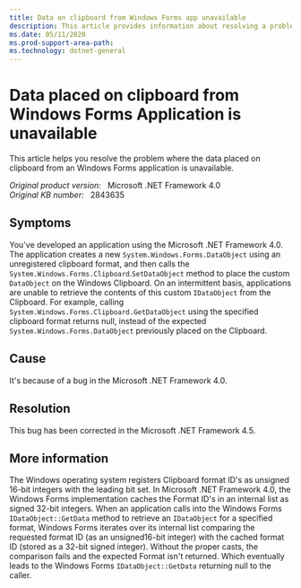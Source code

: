 ```yaml
---
title: Data on clipboard from Windows Forms app unavailable
description: This article provides information about resolving a problem where the data placed on clipboard from Windows Forms Application is unavailable.
ms.date: 05/11/2020
ms.prod-support-area-path: 
ms.technology: dotnet-general
---
```

# Data placed on clipboard from Windows Forms Application is unavailable

This article helps you resolve the problem where the data placed on clipboard from an Windows Forms application is unavailable.

_Original product version:_ &nbsp; Microsoft .NET Framework 4.0  
_Original KB number:_ &nbsp; 2843635

## Symptoms

You've developed an application using the Microsoft .NET Framework 4.0. The application creates a new `System.Windows.Forms.DataObject` using an unregistered clipboard format, and then calls the `System.Windows.Forms.Clipboard`.`SetDataObject` method to place the custom `DataObject` on the Windows Clipboard. On an intermittent basis, applications are unable to retrieve the contents of this custom `IDataObject` from the Clipboard. For example, calling `System.Windows.Forms.Clipboard.GetDataObject` using the specified clipboard format returns null, instead of the expected `System.Windows.Forms.DataObject` previously placed on the Clipboard.

## Cause

It's because of a bug in the Microsoft .NET Framework 4.0.

## Resolution

This bug has been corrected in the Microsoft .NET Framework 4.5.

## More information

The Windows operating system registers Clipboard format ID's as unsigned 16-bit integers with the leading bit set. In Microsoft .NET Framework 4.0, the Windows Forms implementation caches the Format ID's in an internal list as signed 32-bit integers. When an application calls into the Windows Forms `IDataObject::GetData` method to retrieve an `IDataObject` for a specified format, Windows Forms iterates over its internal list comparing the requested format ID (as an unsigned16-bit integer) with the cached format ID (stored as a 32-bit signed integer). Without the proper casts, the comparison fails and the expected Format isn't returned. Which eventually leads to the Windows Forms `IDataObject::GetData` returning null to the caller.
